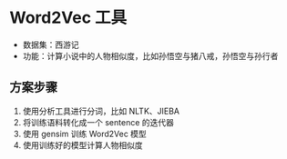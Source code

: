 # Word2Vec 工具

- 数据集：西游记
- 功能：计算小说中的人物相似度，比如孙悟空与猪八戒，孙悟空与孙行者

## 方案步骤

1. 使用分析工具进行分词，比如 NLTK、JIEBA
2. 将训练语料转化成一个 sentence 的迭代器
3. 使用 gensim 训练 Word2Vec 模型
4. 使用训练好的模型计算人物相似度
